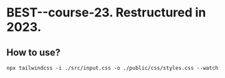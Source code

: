 # BEST--course-23. Restructured in 2023.

## How to use?

`npx tailwindcss -i ./src/input.css -o ./public/css/styles.css --watch`
